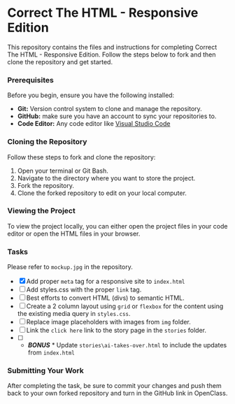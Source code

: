# Correct The HTML - Responsive Edition

This repository contains the files and instructions for completing Correct The HTML - Responsive Edition. Follow the steps below to fork and then clone the repository and get started.

### Prerequisites

Before you begin, ensure you have the following installed:

- **Git:** Version control system to clone and manage the repository.
- **GitHub:** make sure you have an account to sync your repositories to.
- **Code Editor:** Any code editor like [Visual Studio Code](https://code.visualstudio.com/)

### Cloning the Repository

Follow these steps to fork and clone the repository:

1. Open your terminal or Git Bash.
2. Navigate to the directory where you want to store the project.
3. Fork the repository.
4. Clone the forked repository to edit on your local computer.

### Viewing the Project

To view the project locally, you can either open the project files in your code editor or open the HTML files in your browser.

### Tasks

Please refer to `mockup.jpg` in the repository.

- [x] Add proper `meta` tag for a responsive site to `index.html`
- [ ] Add styles.css with the proper `link` tag.
- [ ] Best efforts to convert HTML (divs) to semantic HTML.
- [ ] Create a 2 column layout using `grid` or `flexbox` for the content using the existing media query in `styles.css`.
- [ ] Replace image placeholders with images from `img` folder.
- [ ] Link the `click here` link to the story page in the `stories` folder.
- [ ] - **_BONUS_** \* Update `stories\ai-takes-over.html` to include the updates from `index.html`

### Submitting Your Work

After completing the task, be sure to commit your changes and push them back to your own forked repository and turn in the GitHub link in OpenClass.
